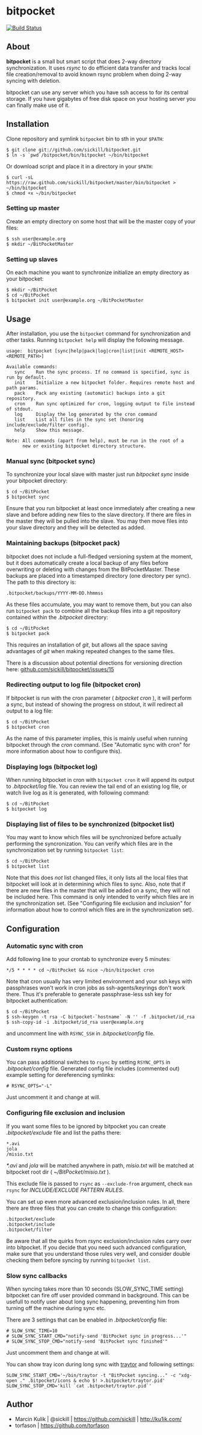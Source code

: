 # bitpocket

[![Build Status](https://secure.travis-ci.org/sickill/bitpocket.png?branch=master)](http://travis-ci.org/sickill/bitpocket)


## About

**bitpocket** is a small but smart script that does 2-way directory
synchronization. It uses _rsync_ to do efficient data transfer and tracks local
file creation/removal to avoid known rsync problem when doing 2-way syncing
with deletion.

bitpocket can use any server which you have ssh access to for its central
storage. If you have gigabytes of free disk space on your hosting server you
can finally make use of it.


## Installation

Clone repository and symlink `bitpocket` bin to sth in your `$PATH`:

    $ git clone git://github.com/sickill/bitpocket.git
    $ ln -s `pwd`/bitpocket/bin/bitpocket ~/bin/bitpocket

Or download script and place it in a directory in your `$PATH`:

    $ curl -sL https://raw.github.com/sickill/bitpocket/master/bin/bitpocket > ~/bin/bitpocket
    $ chmod +x ~/bin/bitpocket


### Setting up master

Create an empty directory on some host that will be the master copy of your files:

    $ ssh user@example.org
    $ mkdir ~/BitPocketMaster


### Setting up slaves

On each machine you want to synchronize initialize an empty directory as your bitpocket:

    $ mkdir ~/BitPocket
    $ cd ~/BitPocket
    $ bitpocket init user@example.org ~/BitPocketMaster


## Usage

After installation, you use the `bitpocket` command for synchronization and other tasks.
Running `bitpocket help` will display the following message.

    usage:  bitpocket [sync|help|pack|log|cron|list|init <REMOTE_HOST> <REMOTE_PATH>]

    Available commands:
       sync    Run the sync process. If no command is specified, sync is run by default.
       init    Initialize a new bitpocket folder. Requires remote host and path params.
       pack    Pack any existing (automatic) backups into a git repository.
       cron    Run sync optimized for cron, logging output to file instead of stdout.
       log     Display the log generated by the cron command
       list    List all files in the sync set (honoring include/exclude/filter config).
       help    Show this message.

    Note: All commands (apart from help), must be run in the root of a
          new or existing bitpocket directory structure.


### Manual sync (bitpocket sync)

To synchronize your local slave with master just run _bitpocket sync_ inside your
bitpocket directory:

    $ cd ~/BitPocket
    $ bitpocket sync

Ensure that you run bitpocket at least once immediately after creating a new slave and
before adding new files to the slave directory. If there are files in the master they
will be pulled into the slave.  You may then move files into your slave directory and 
they will be detected as added.


### Maintaining backups (bitpocket pack)

bitpocket does not include a full-fledged versioning system at the moment, but
it does automatically create a local backup of any files before overwriting or 
deleting with changes from the BitPocketMaster. These backups are placed into a 
timestamped directory (one directory per sync). The path to this directory is:

    .bitpocket/backups/YYYY-MM-DD.hhmmss

As these files accumulate, you may want to remove them, but you can also run
`bitpocket pack` to combine all the backup files into a git repository contained
within the _.bitpocket_ directory:

    $ cd ~/BitPocket
    $ bitpocket pack

This requires an installation of _git_, but
allows all the space saving advantages of _git_ when making repeated changes
to the same files.

There is a discussion about potential directions for versioning direction here:
[github.com/sickill/bitpocket/issues/15](https://github.com/sickill/bitpocket/issues/15)


### Redirecting output to log file (bitpocket cron)

If bitpocket is run with the cron parameter ( _bitpocket cron_ ), it will perform
a sync, but instead of showing the progress on stdout, it will redirect all 
output to a log file: 

    $ cd ~/BitPocket
    $ bitpocket cron

As the name of this parameter implies, this is mainly useful when running bitpocket
through the _cron_ command. (See "Automatic sync with cron" for more information 
about how to configure this).


### Displaying logs (bitpocket log)

When running bitpocket in cron with `bitpocket cron` it will append its output
to _.bitpocket/log_ file. You can review the tail end of an existing log file,
or watch live log as it is generated, with following command:

    $ cd ~/BitPocket
    $ bitpocket log


### Displaying list of files to be synchronized (bitpocket list)

You may want to know which files will be synchronized before actually performing
the syncronization. You can verify which files are in the synchronization set
by running `bitpocket list`:

    $ cd ~/BitPocket
    $ bitpocket list

Note that this does _not_ list changed files, it only lists all the local files 
that bitpocket will look at in determining which files to sync. Also, note that
if there are new files in the master that will be added on a sync, they will 
not be included here. This command is only intended to verify which files are
in the synchronization set. (See "Configuring file exclusion and inclusion" for
information about how to control which files are in the synchronization set).


## Configuration

### Automatic sync with cron

Add following line to your crontab to synchronize every 5 minutes:

    */5 * * * * cd ~/BitPocket && nice ~/bin/bitpocket cron

Note that cron usually has very limited environment and your ssh keys with
passphrases won't work in cron jobs as ssh-agents/keyrings don't work there.
Thus it's preferable to generate passphrase-less ssh key for bitpocket
authentication:

    $ cd ~/BitPocket
    $ ssh-keygen -t rsa -C bitpocket-`hostname` -N '' -f .bitpocket/id_rsa
    $ ssh-copy-id -i .bitpocket/id_rsa user@example.org

and uncomment line with `RSYNC_SSH` in _.bitpocket/config_ file.


### Custom rsync options

You can pass additional switches to `rsync` by setting `RSYNC_OPTS` in
_.bitpocket/config_ file. Generated config file includes (commented out)
example setting for dereferencing symlinks:

    # RSYNC_OPTS="-L"

Just uncomment it and change at will.


### Configuring file exclusion and inclusion

If you want some files to be ignored by bitpocket you can create
_.bitpocket/exclude_ file and list the paths there:

    *.avi
    jola
    /misio.txt

_*.avi_ and _jola_ will be matched anywhere in path, _misio.txt_ will be
matched at bitpocket root dir ( _~/BitPocket/misio.txt_ ).

This exclude file is passed to `rsync` as `--exclude-from` argument, check `man
rsync` for _INCLUDE/EXCLUDE PATTERN RULES_.

You can set up even more advanced exclusion/inclusion rules. In all, there
there are three files that you can create to change this configuration:

    .bitpocket/exclude
    .bitpocket/include
    .bitpocket/filter

Be aware that all the quirks from rsync exclusion/inclusion rules carry over
into bitpocket. If you decide that you need such advanced configuration, make
sure that you understand those rules very well, and consider double checking
them before syncing by running `bitpocket list`.


### Slow sync callbacks

When syncing takes more than 10 seconds (SLOW\_SYNC\_TIME setting) bitpocket
can fire off user provided command in background. This can be usefull to notify
user about long sync happening, preventing him from turning off the machine
during sync etc.

There are 3 settings that can be enabled in _.bitpocket/config_ file:

    # SLOW_SYNC_TIME=10
    # SLOW_SYNC_START_CMD="notify-send 'BitPocket sync in progress...'"
    # SLOW_SYNC_STOP_CMD="notify-send 'BitPocket sync finished'"

Just uncomment them and change at will.

You can show tray icon during long sync with
[traytor](https://github.com/sickill/traytor) and following settings:

    SLOW_SYNC_START_CMD='~/bin/traytor -t "BitPocket syncing..." -c "xdg-open ." .bitpocket/icons & echo $! >.bitpocket/traytor.pid'
    SLOW_SYNC_STOP_CMD='kill `cat .bitpocket/traytor.pid`'


## Author

* Marcin Kulik | @sickill | https://github.com/sickill | http://ku1ik.com/
* torfason | https://github.com/torfason
